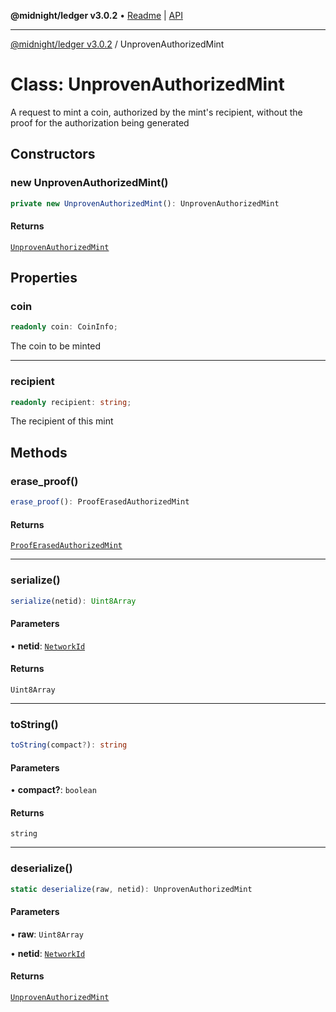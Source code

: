 **@midnight/ledger v3.0.2** • [Readme](../README.md) \| [API](../globals.md)

***

[@midnight/ledger v3.0.2](../README.md) / UnprovenAuthorizedMint

# Class: UnprovenAuthorizedMint

A request to mint a coin, authorized by the mint's recipient, without the
proof for the authorization being generated

## Constructors

### new UnprovenAuthorizedMint()

```ts
private new UnprovenAuthorizedMint(): UnprovenAuthorizedMint
```

#### Returns

[`UnprovenAuthorizedMint`](UnprovenAuthorizedMint.md)

## Properties

### coin

```ts
readonly coin: CoinInfo;
```

The coin to be minted

***

### recipient

```ts
readonly recipient: string;
```

The recipient of this mint

## Methods

### erase\_proof()

```ts
erase_proof(): ProofErasedAuthorizedMint
```

#### Returns

[`ProofErasedAuthorizedMint`](ProofErasedAuthorizedMint.md)

***

### serialize()

```ts
serialize(netid): Uint8Array
```

#### Parameters

• **netid**: [`NetworkId`](../enumerations/NetworkId.md)

#### Returns

`Uint8Array`

***

### toString()

```ts
toString(compact?): string
```

#### Parameters

• **compact?**: `boolean`

#### Returns

`string`

***

### deserialize()

```ts
static deserialize(raw, netid): UnprovenAuthorizedMint
```

#### Parameters

• **raw**: `Uint8Array`

• **netid**: [`NetworkId`](../enumerations/NetworkId.md)

#### Returns

[`UnprovenAuthorizedMint`](UnprovenAuthorizedMint.md)
